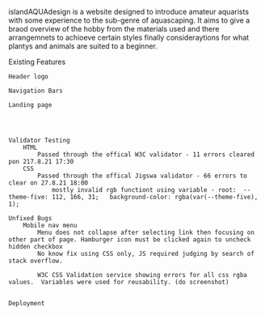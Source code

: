 islandAQUAdesign is a website designed to introduce amateur aquarists with some experience to the sub-genre of aquascaping.  It aims to give a braod overview of the hobby from the materials used and there arrangemnets to achioeve certain styles finally consideraytions for what plantys and animals are suited to a beginner.

Existing Features

    Header logo

    Navigation Bars

    Landing page




    Validator Testing
        HTML
            Passed through the offical W3C validator - 11 errors cleared pon 217.8.21 17:30
        CSS
            Passed through the offical Jigswa validator - 66 errors to clear on 27.8.21 18:00
                mostly invalid rgb functiont using variable - root:  --theme-five: 112, 166, 31;   background-color: rgba(var(--theme-five), 1);

    Unfixed Bugs
        Mobile nav menu
            Menu does not collapse after selecting link then focusing on other part of page. Hamburger icon must be clicked again to uncheck hidden checkbox
            No know fix using CSS only, JS required judging by search of stack overflow.

            W3C CSS Validation service showing errors for all css rgba values.  Variables were used for reusability. (do screenshot)


    Deployment